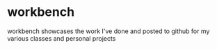 # workbench
workbench showcases the work I've done and posted to github for my various classes and personal projects

